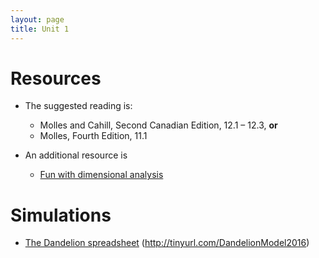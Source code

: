 ```yaml
---
layout: page
title: Unit 1
---
```


# Resources

* The suggested reading is:
  * Molles and Cahill, Second Canadian Edition, 12.1 – 12.3, __or__
  * Molles, Fourth Edition, 11.1 

* An additional resource is
  * [Fun with dimensional analysis](http://www.alysion.org/dimensional/fun.htm)

# Simulations

* [The Dandelion spreadsheet](http://tinyurl.com/DandelionModel2016) (http://tinyurl.com/DandelionModel2016)
  
